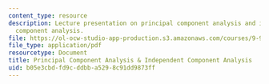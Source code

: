 ```yaml
---
content_type: resource
description: Lecture presentation on principal component analysis and independent
  component analysis.
file: https://ol-ocw-studio-app-production.s3.amazonaws.com/courses/9-913-pattern-recognition-for-machine-vision-fall-2004/b05e3cbdfd9cddbba5298c91dd9873ff_class_4_part_2.pdf
file_type: application/pdf
resourcetype: Document
title: Principal Component Analysis & Independent Component Analysis
uid: b05e3cbd-fd9c-ddbb-a529-8c91dd9873ff
---
```

